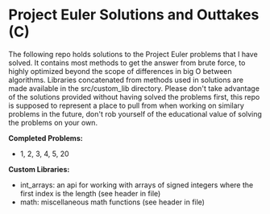 <h1> Project Euler Solutions and Outtakes (C) </h1>

The following repo holds solutions to the Project Euler problems that I have solved. It contains most methods to get the answer from brute force, to highly optimized beyond the scope of differences in big O between algorithms. Libraries concatenated from methods used in solutions are made available in the src/custom_lib directory. Please don't take advantage of the solutions provided without having solved the problems first, this repo is supposed to represent a place to pull from when working on similary problems in the future, don't rob yourself of the educational value of solving the problems on your own. 

<b> Completed Problems: </b>
<ul>
  <li> 1, 2, 3, 4, 5, 20 </li>
</ul>

<b> Custom Libraries: </b>
<ul>
    <li> int_arrays: an api for working with arrays of signed integers where the first index is the length (see header in file) </li>
    <li> math: miscellaneous math functions (see header in file) </li>
</ul>